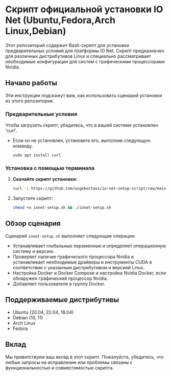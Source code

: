 # Скрипт официальной установки IO Net (Ubuntu,Fedora,Arch Linux,Debian)
Этот репозиторий содержит Bash-скрипт для установки предварительных условий для платформы IO Net. Скрипт предназначен для различных дистрибутивов Linux и специально рассматривает необходимые конфигурации для систем с графическими процессорами Nvidia.

## Начало работы
Эти инструкции подскажут вам, как использовать сценарий установки из этого репозитория.
### Предварительные условия
Чтобы загрузить скрипт, убедитесь, что в вашей системе установлен 'curl'.
- Если он не установлен, установите его, выполнив следующую команду.<br>
     ```
     sudo apt install curl
     ``` 
### Установка с помощью терминала
1. **Скачайте скрипт установки**:
   ```bash
   curl -L https://github.com/ozgeboztass/io-net-setup-script/raw/main/ionet-setup.sh -o ionet-setup.sh
2. Запустите скрипт:
   ```bash
   chmod +x ionet-setup.sh && ./ionet-setup.sh
   
## Обзор сценария
Сценарий `ionet-setup.sh` выполняет следующие операции:
- Устанавливает глобальные переменные и определяет операционную систему и версию.
- Проверяет наличие графического процессора Nvidia и устанавливает необходимые драйверы и инструменты CUDA в соответствии с указанным дистрибутивом и версией Linux.
- Настройка Docker и Docker Compose и настройка Nvidia Docker, если обнаружен графический процессор Nvidia.
- Добавляет пользователя в группу Docker.
## Поддерживаемые дистрибутивы

- Ubuntu (20.04, 22.04, 18.04)
- Debian (10, 11)
- Arch Linux
- Fedora

## Вклад
Мы приветствуем ваш вклад в этот скрипт. Пожалуйста, убедитесь, что любые запросы на исправление или проблемы связаны с функциональностью и совместимостью скрипта.
